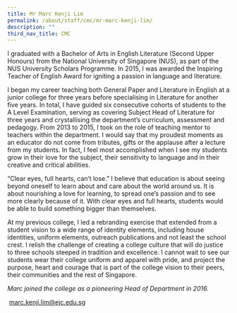 ```yaml
---
title: Mr Marc Kenji Lim
permalink: /about/staff/cmc/mr-marc-kenji-lim/
description: ""
third_nav_title: CMC
---
```



I graduated with a Bachelor of Arts in English Literature (Second Upper Honours) from the National University of Singapore (NUS), as part of the NUS University Scholars Programme. In 2015, I was awarded the Inspiring Teacher of English Award for igniting a passion in language and literature.

I began my career teaching both General Paper and Literature in English at a junior college for three years before specialising in Literature for another five years. In total, I have guided six consecutive cohorts of students to the A Level Examination, serving as covering Subject Head of Literature for three years and crystallising the department’s curriculum, assessment and pedagogy. From 2013 to 2015, I took on the role of teaching mentor to teachers within the department. I would say that my proudest moments as an educator do not come from tributes, gifts or the applause after a lecture from my students. In fact, I feel most accomplished when I see my students grow in their love for the subject, their sensitivity to language and in their creative and critical abilities.

“Clear eyes, full hearts, can’t lose.” I believe that education is about seeing beyond oneself to learn about and care about the world around us. It is about nourishing a love for learning, to spread one’s passion and to see more clearly because of it. With clear eyes and full hearts, students would be able to build something bigger than themselves.

At my previous college, I led a rebranding exercise that extended from a student vision to a wide range of identity elements, including house identities, uniform elements, outreach publications and not least the school crest. I relish the challenge of creating a college culture that will do justice to three schools steeped in tradition and excellence. I cannot wait to see our students wear their college uniform and apparel with pride, and project the purpose, heart and courage that is part of the college vision to their peers, their communities and the rest of Singapore.

_Marc joined the college as a pioneering Head of Department in 2016._

 [marc.kenji.lim@ejc.edu.sg](mailto:marc.kenji.lim@ejc.edu.sg)